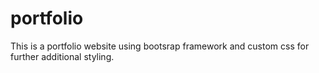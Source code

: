 # portfolio
This is a portfolio website using bootsrap framework and custom css for further additional styling.
